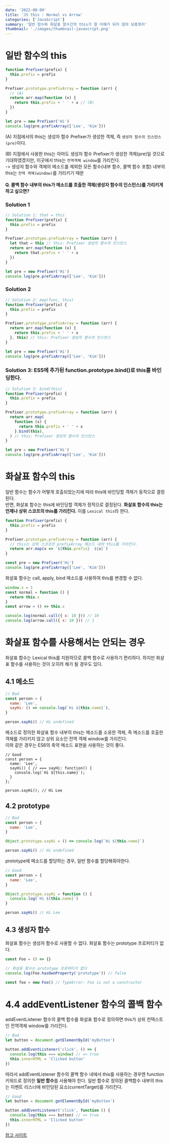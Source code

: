 ```yaml
---
date: '2022-08-09'
title: 'JS this : Normal vs Arrow'
categories: ['JavaScript']
summary: '일반 함수와 화살표 함수간의 this가 잘 이해가 되지 않아 보충정리'
thumbnail: './images/thumbnail-javascript.png'
---
```


# 일반 함수의 this

```js
function Prefixer(prefix) {
  this.prefix = prefix
}

Prefixer.prototype.prefixArray = function (arr) {
  // (A)
  return arr.map(function (x) {
    return this.prefix + ' ' + x // (B)
  })
}

let pre = new Prefixer('Hi')
console.log(pre.prefixArray(['Lee', 'Kim']))
```

(A) 지점에서의 this는 생성자 함수 Prefixer가 생성한 객체, 즉 `생성자 함수의 인스턴스(pre)`이다.

(B) 지점에서 사용한 this는 아마도 생성자 함수 Prefixer가 생성한 객체(pre)일 것으로 기대하였겠지만, 이곳에서 this는 `전역객체 window`를 가리킨다.  
-> 생성자 함수와 객체의 메소드를 제외한 모든 함수(내부 함수, 콜백 함수 포함) 내부의 this는 `전역 객체(window)`를 가리키기 때문
<br />
<br />
**Q. 콜백 함수 내부의 this가 메소드를 호출한 객체(생성자 함수의 인스턴스)를 가리키게 하고 싶으면?**

### Solution 1

```js
// Solution 1: that = this
function Prefixer(prefix) {
  this.prefix = prefix
}

Prefixer.prototype.prefixArray = function (arr) {
  let that = this // this: Prefixer 생성자 함수의 인스턴스
  return arr.map(function (x) {
    return that.prefix + ' ' + x
  })
}

let pre = new Prefixer('Hi')
console.log(pre.prefixArray(['Lee', 'Kim']))
```

### Solution 2

```js
// Solution 2: map(func, this)
function Prefixer(prefix) {
  this.prefix = prefix
}

Prefixer.prototype.prefixArray = function (arr) {
  return arr.map(function (x) {
    return this.prefix + ' ' + x
  }, this) // this: Prefixer 생성자 함수의 인스턴스
}

let pre = new Prefixer('Hi')
console.log(pre.prefixArray(['Lee', 'Kim']))
```

### Solution 3: ES5에 추가된 function.prototype.bind()로 this를 바인딩한다.

```js
// Solution 3: bind(this)
function Prefixer(prefix) {
  this.prefix = prefix
}

Prefixer.prototype.prefixArray = function (arr) {
  return arr.map(
    function (x) {
      return this.prefix + ' ' + x
    }.bind(this),
  ) // this: Prefixer 생성자 함수의 인스턴스
}

let pre = new Prefixer('Hi')
console.log(pre.prefixArray(['Lee', 'Kim']))
```

# 화살표 함수의 this

일반 함수는 함수가 어떻게 호출되었는지에 따라 this에 바인딩할 객체가 동적으로 결정된다.  
반면, 화살표 함수는 this에 바인딩할 객체가 정적으로 결정된다. **화살표 함수의 this는 언제나 상위 스코프의 this를 가리킨다.** 이를 `Lexical this`라 한다.

```js
function Prefixer(prefix) {
  this.prefix = prefix
}

Prefixer.prototype.prefixArray = function (arr) {
  // this는 상위 스코프인 prefixArray 메소드 내의 this를 가리킨다.
  return arr.map(x => `${this.prefix}  ${x}`)
}

const pre = new Prefixer('Hi')
console.log(pre.prefixArray(['Lee', 'Kim']))
```

화살표 함수는 call, apply, bind 메소드를 사용하여 this를 변경할 수 없다.

```js
window.x = 1
const normal = function () {
  return this.x
}
const arrow = () => this.x

console.log(normal.call({ x: 10 })) // 10
console.log(arrow.call({ x: 10 })) // 1
```

# 화살표 함수를 사용해서는 안되는 경우

화살표 함수는 Lexical this를 지원하므로 콜백 함수로 사용하기 편리하다. 하지만 화살표 함수를 사용하는 것이 오히려 해가 될 경우도 있다.

## 4.1 메소드

```js
// Bad
const person = {
  name: 'Lee',
  sayHi: () => console.log(`Hi ${this.name}`),
}

person.sayHi() // Hi undefined
```

메소드로 정의한 화살표 함수 내부의 this는 메소드를 소유한 객체, 즉 메소드를 호출한 객체를 가리키지 않고 상위 요소인 전역 객체 window를 가리킨다.  
이와 같은 경우는 ES6의 축약 메소드 표현을 사용하는 것이 좋다.

```JS
// Good
const person = {
  name: 'Lee',
  sayHi() { // === sayHi: function() {
    console.log(`Hi ${this.name}`);
  }
};

person.sayHi(); // Hi Lee
```

## 4.2 prototype

```js
// Bad
const person = {
  name: 'Lee',
}

Object.prototype.sayHi = () => console.log(`Hi ${this.name}`)

person.sayHi() // Hi undefined
```

prototype에 메소드를 할당하는 경우, 일반 함수를 할당해줘야한다.

```js
// Good
const person = {
  name: 'Lee',
}

Object.prototype.sayHi = function () {
  console.log(`Hi ${this.name}`)
}

person.sayHi() // Hi Lee
```

## 4.3 생성자 함수

화살표 함수는 생성자 함수로 사용할 수 없다. 화살표 함수는 prototype 프로퍼티가 없다.

```js
const Foo = () => {}

// 화살표 함수는 prototype 프로퍼티가 없다
console.log(Foo.hasOwnProperty('prototype')) // false

const foo = new Foo() // TypeError: Foo is not a constructor
```

# 4.4 addEventListener 함수의 콜백 함수

addEventListener 함수의 콜백 함수를 화살표 함수로 정의하면 this가 상위 컨택스트인 전역객체 window를 가리킨다.

```js
// Bad
let button = document.getElementById('myButton')

button.addEventListener('click', () => {
  console.log(this === window) // => true
  this.innerHTML = 'Clicked button'
})
```

따라서 addEventListener 함수의 콜백 함수 내에서 this를 사용하는 경우엔 function 키워드로 정의한 **일반 함수**를 사용해야 한다. 일반 함수로 정의된 콜백함수 내부의 this는 이벤트 리스너에 바인딩된 요소(currentTarget)를 가리킨다.

```js
// Good
let button = document.getElementById('myButton')

button.addEventListener('click', function () {
  console.log(this === button) // => true
  this.innerHTML = 'Clicked button'
})
```

[참고 사이트](https://poiemaweb.com/es6-arrow-function)
